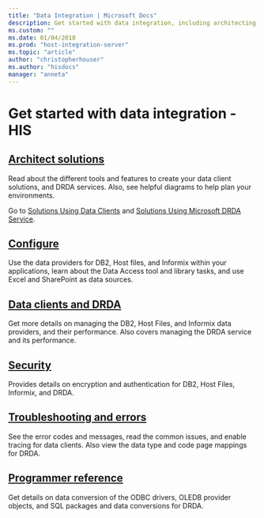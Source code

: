 ```yaml
---
title: "Data Integration | Microsoft Docs"
description: Get started with data integration, including architecting data client and DRDA service solutions, configuring applications using different data providers, manage your data clients and DRDA, authenticate and encrypt connections to DB2, Host Files, Informix, and DRDA, troubleshooting and errors, and ODBC and OLEDB programming references for Host Integration Server (HIS)
ms.custom: ""
ms.date: 01/04/2018
ms.prod: "host-integration-server"
ms.topic: "article"
author: "christopherhouser"
ms.author: "hisdocs"
manager: "anneta"
---
```


# Get started with data integration - HIS

## [Architect solutions](data-integration-planning-1.md)

Read about the different tools and features to create your data client solutions, and DRDA services. Also, see helpful diagrams to help plan your environments. 

Go to [Solutions Using Data Clients](planning-and-architecting-solutions-using-data-clients.md) and [Solutions Using Microsoft DRDA Service](planning-and-architecting-solutions-using-microsoft-service-for-drda.md).

## [Configure](data-integration-configuration-2.md)

Use the data providers for DB2, Host files, and Informix within your applications, learn about the Data Access tool and library tasks, and use Excel and SharePoint as data sources. 

## [Data clients and DRDA](data-integration-operations-2.md)

Get more details on managing the DB2, Host Files, and Informix data providers, and their performance. Also covers managing the DRDA service and its performance.

## [Security](data-integration-security-2.md)

Provides details on encryption and authentication for DB2, Host Files, Informix, and DRDA. 
 
## [Troubleshooting and errors](data-integration-troubleshooting-2.md)

See the error codes and messages, read the common issues, and enable tracing for data clients. Also view the data type and code page mappings for DRDA. 
 
## [Programmer reference](data-integration-programmer-s-reference2.md)

Get details on data conversion of the ODBC drivers, OLEDB provider objects, and SQL packages and data conversions for DRDA.